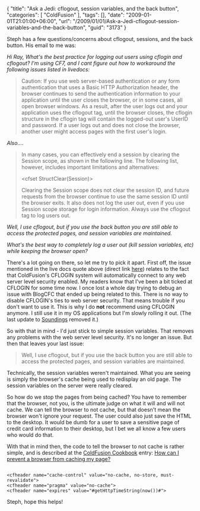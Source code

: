 {
	"title": "Ask a Jedi: cflogout, session variables, and the back button",
	"categories": [
		"ColdFusion"
	],
	"tags": [],
	"date": "2009-01-01T21:01:00+06:00",
	"url": "/2009/01/01/Ask-a-Jedi-cflogout-session-variables-and-the-back-button",
	"guid": "3173"
}

Steph has a few questions/concerns about cflogout, sessions, and the back button. His email to me was:

<i>Hi Ray, What's the best practice for logging out users using cflogin and cflogout? I'm using CF7, and I cant figure out how to workaround the following issues listed in livedocs:</i>
<!--more-->
<blockquote>
<p>
Caution: If you use web server-based authentication or any form authentication that uses a Basic HTTP Authorization header, the browser continues to send the authentication information to your application until the user closes the browser, or in some cases, all open browser windows. As a result, after the user logs out and your application uses the cflogout tag, until the browser closes, the cflogin structure in the cflogin tag will contain the logged-out user's UserID and password. If a user logs out and does not close the browser, another user might access pages with the first user's login.
</p>
</blockquote>

<i>Also....</i>

<blockquote>
<p>
In many cases, you can effectively end a session by clearing the Session scope, as shown in the following line. The following list, however, includes important limitations and alternatives:

&lt;cfset StructClear(Session)&gt;<br/>

Clearing the Session scope does not clear the session ID, and future requests from the browser continue to use the same session ID until the browser exits. It also does not log the user out, even if you use Session scope storage
for login information. Always use the cflogout tag to log users out.
</p>
</blockquote>


<i>Well, I use cflogout, but if you use the back button you are still able to access the protected pages, and session variables are maintained.

What's the best way to completely log a user out (kill session variables, etc) while keeping the browser open?</i>

There's a lot going on there, so let me try to pick it apart. First off, the issue mentioned in the live docs quote above (direct link <a href="http://livedocs.adobe.com/coldfusion/7/htmldocs/00001182.htm">here</a>) relates to the fact that ColdFusion's CFLOGIN system will automatically connect to any web server level security enabled. My readers know that I've been a bit ticked at CFLOGIN for some time now. I once lost a whole day trying to debug an issue with BlogCFC that ended up being related to this. There is no way to disable CFLOGIN's ties to web server security. That means trouble if you don't want to use it. This is why I do <b>not</b> recommend using CFLOGIN anymore. I still use it in my OS applications but I'm slowly rolling it out. (The last update to <a href="http://soundings.riaforge.org">Soundings</a> removed it.) 

So with that in mind - I'd just stick to simple session variables. That removes any problems with the web server level security. It's no longer an issue. But then that leaves your last issue:

<blockquote>
<p>
Well, I use cflogout, but if you use the back button you are still able to access the protected pages, and session variables are maintained.
</p>
</blockquote>

Technically, the session variables weren't maintained. What you are seeing is simply the browser's cache being used to redisplay an old page. The session variables on the server were really cleared. 

So how do we stop the pages from being cached? You have to remember that the browser, not you, is the ultimate judge on what it will and will not cache. We can tell the browser to not cache, but that doesn't mean the browser won't ignore your request. The user could also just save the HTML to the desktop. It would be dumb for a user to save a sensitive page of credit card information to their desktop, but I bet we all know a few users who would do that. 

With that in mind then, the code to tell the browser to not cache is rather simple, and is described at the <a href="http://www.coldfusioncookbook.com">ColdFusion Cookbook</a> entry: <a href="http://www.coldfusioncookbook.com/entry/54/How-can-I-prevent-a-browser-from-caching-my-page?">How can I prevent a browser from caching my page?</a>

<code>
&lt;cfheader name="cache-control" value="no-cache, no-store, must-revalidate"&gt;
&lt;cfheader name="pragma" value="no-cache"&gt;
&lt;cfheader name="expires" value="#getHttpTimeString(now())#"&gt;
</code>

Steph, hope this helps!